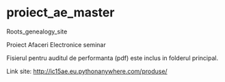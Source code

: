# proiect_ae_master
Roots_genealogy_site

Proiect Afaceri Electronice seminar 

Fisierul pentru auditul de performanta (pdf) este inclus in folderul principal.

Link site: http://ic15ae.eu.pythonanywhere.com/produse/
